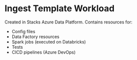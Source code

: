 # Ingest Template Workload

Created in Stacks Azure Data Platform. Contains resources for:

* Config files
* Data Factory resources
* Spark jobs (executed on Databricks)
* Tests
* CICD pipelines (Azure DevOps)
